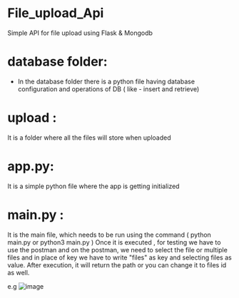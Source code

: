 # File_upload_Api
Simple API for file upload using Flask &amp; Mongodb

# database folder:
* In the database folder there is a python file having database configuration and operations of DB ( like - insert and retrieve)

# upload :
It is a folder where all the files will store when uploaded 

# app.py:
It is a simple python file where the app is getting initialized 

# main.py :
It is the main file, which needs to be run using the command ( python main.py or python3 main.py )
Once it is executed , for testing we have to use the postman and on the postman, we need to select the file or multiple files and in place of key we have to write "files" as key and selecting files as value.
After execution, it will return the path or you can change it to files id as well.

e.g ![image](https://user-images.githubusercontent.com/37104890/116814085-a05df400-ab74-11eb-8939-914258f930af.png)

